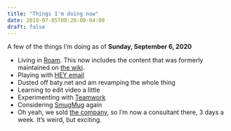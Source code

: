 ```yaml
---
title: "Things I'm doing now"
date: 2019-07-05T08:20:00-04:00
draft: false
---
```


A few of the things I’m doing as of **Sunday, September 6, 2020**

- Living in [Roam](https://roamresearch.com/). This now includes the content that was formerly maintained on [the
  wiki](https://rudimentarylathe.org/).
- Playing with [HEY email](https://hey.com/)
- Dusted off baty.net and am revamping the whole thing
- Learning to edit video a little
- Experimenting with [Teamwork](https://www.teamwork.com)
- Considering [SmugMug](https://jackbaty.smugmug.com/) again
- Oh yeah, we sold [the company](https://fusionary.com/), so I’m now a consultant there, 3 days a week. It’s weird, but exciting.

